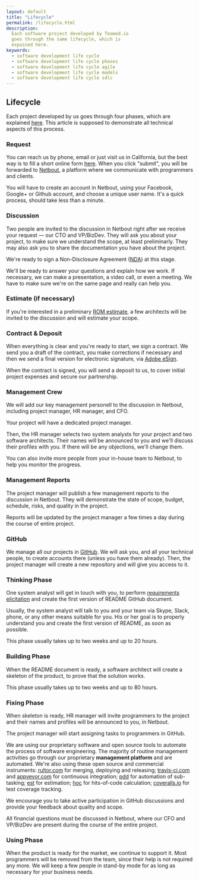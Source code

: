 ```yaml
---
layout: default
title: "Lifecycle"
permalink: /lifecycle.html
description:
  Each software project developed by Teamed.io
  goes through the same lifecycle, which is
  expained here.
keywords:
  - software development life cycle
  - software development life cycle phases
  - software development life cycle agile
  - software development life cycle models
  - software development life cycle sdlc
---
```


## Lifecycle

Each project developed by us goes through four phases,
which are explained [here](http://www.yegor256.com/2014/10/06/software-project-lifecycle.html).
This article is supposed to demonstrate all technical
aspects of this process.

### Request

You can reach us by phone, email or just visit us in
California, but the best way is to fill a short online
form [here](http://www.teamed.io). When you click "submit",
you will be forwarded to [Netbout](http://www.netbout.com),
a platform where we communicate with programmers and clients.

You will have to create an account in Netbout, using your
Facebook, Google+ or Github account, and choose a unique user name.
It's a quick process, should take less than a minute.

### Discussion

Two people are invited to the discussion in Netbout right after
we receive your request &mdash; our CTO and VP/BizDev.
They will ask you about your project, to make sure we understand
the scope, at least preliminarly. They may also ask you to share
the documentation you have about the project.

We're ready to sign a Non-Disclosure Agreement
([NDA](http://www.yegor256.com/2015/05/04/how-to-protect-business-idea.html)) at this stage.

We'll be ready to answer your questions and explain how we work. If
necessary, we can make a presentation, a video call, or even a meeting.
We have to make sure we're on the same page and really can help you.

### Estimate (if necessary)

If you're interested in a preliminary [ROM estimate](http://www.technoparkcorp.com/process/cost/rom/),
a few architects will be invited to the discussion and will estimate
your scope.

### Contract &amp; Deposit

When everything is clear and you're ready to start, we sign a contract.
We send you a draft of the contract, you make corrections if necessary
and then we send a final version for electronic signature, via
[Adobe eSign](https://acrobat.adobe.com/us/en/documents/esignatures.html).

When the contract is signed, you will send a deposit to us, to
cover initial project expenses and secure our partnership.

### Management Crew

We will add our key management personell to the discussion in Netbout, including
project manager, HR manager, and CFO.

Your project will have a dedicated project manager.

Then, the HR manager selects two system analysts for your project and two
software architects. Their names will be announced to you and we'll discuss
their profiles with you. If there will be any objections, we'll change them.

You can also invite more people from your in-house team to Netbout,
to help you monitor the progress.

### Management Reports

The project manager will publish a few management reports to the discussion
in Netbout. They will demonstrate the state of scope, budget, schedule,
risks, and quality in the project.

Reports will be updated by the project manager a few times a day during
the course of entire project.

### GitHub

We manage all our projects in [GitHub](http://www.github.com). We will
ask you, and all your technical people, to create accounts there (unless
you have them already). Then, the project manager will create a new repository and will
give you access to it.

### Thinking Phase

One system analyst will get in touch with you, to perform
[requirements elicitation](https://en.wikipedia.org/wiki/Requirements_elicitation)
and create the first version of README GitHub document.

Usually, the system analyst will talk to you and your team via Skype, Slack, phone,
or any other means suitable for you. His or her goal is to properly understand
you and create the first version of README, as soon as possible.

This phase usually takes up to two weeks and up to 20 hours.

### Building Phase

When the README document is ready, a software architect will create a skeleton
of the product, to prove that the solution works.

This phase usually takes up to two weeks and up to 80 hours.

### Fixing Phase

When skeleton is ready, HR manager will invite programmers to the project
and their names and profiles will be announced to you, in Netbout.

The project manager will start assigning tasks to programmers in GitHub.

We are using our proprietary software and open source tools to automate
the process of software engineering. The majority of routine management
activities go through our proprietary **management platform** and are
automated. We're also using these open source and commercial instruments:
[rultor.com](http://www.rultor.com) for merging, deploying and releasing;
[travis-ci.com](http://www.travis-ci.com) and [appveyor.com](http://www.appveyor.com) for continuous integration;
[pdd](https://github.com/teamed/pdd) for automation of sub-tasking;
[est](https://github.com/teamed/est) for estimation;
[hoc](https://github.com/teamed/hoc) for hits-of-code calculation;
[coveralls.io](http://www.coveralls.io) for test coverage tracking.

We encourage you to take active participation in GitHub discussions
and provide your feedback about quality and scope.

All financial questions must be discussed in Netbout, where our CFO
and VP/BizDev are present during the course of the entire project.

### Using Phase

When the product is ready for the market, we continue to support it.
Most programmers will be removed from the team, since their help
is not required any more. We will keep a few people in stand-by mode
for as long as necessary for your business needs.
